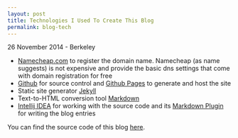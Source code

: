 ```yaml
---
layout: post
title: Technologies I Used To Create This Blog
permalink: blog-tech
---
```


<p class="meta">26 November 2014 - Berkeley</p>

* [Namecheap.com][namecheap] to register the domain name. Namecheap (as name suggests) is not expensive and provide the
basic dns settings that come with domain registration for free
* [Github][github] for source control and [Github Pages][github_pages] to generate and host the site
* Static site generator [Jekyll][jekyll]
* Text-to-HTML conversion tool [Markdown][md]
* [Intellij IDEA][intellij] for working with the source code and its [Markdown Plugin][intellij_md] for writing the
blog entries

You can find the source code of this blog [here][blog_src].

[namecheap]: https://www.namecheap.com
[github_pages]: https://pages.github.com
[github]: http://github.com
[jekyll]: http://jekyllrb.com
[md]: http://daringfireball.net
[intellij]: https://www.jetbrains.com/idea
[intellij_md]: https://plugins.jetbrains.com/plugin/5970?pr=phpStorm
[blog_src]: https://github.com/igorekbsu/igorekbsu.github.io

